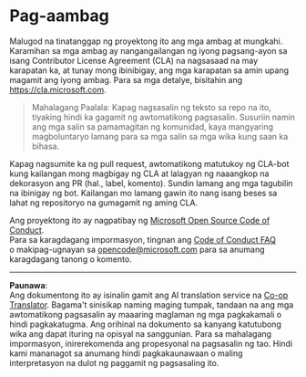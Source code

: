 <!--
CO_OP_TRANSLATOR_METADATA:
{
  "original_hash": "977ec5266dfd78ad1ce2bd8d46fccbda",
  "translation_date": "2025-08-29T12:49:36+00:00",
  "source_file": "CONTRIBUTING.md",
  "language_code": "tl"
}
-->
# Pag-aambag

Malugod na tinatanggap ng proyektong ito ang mga ambag at mungkahi. Karamihan sa mga ambag ay nangangailangan ng iyong pagsang-ayon sa isang Contributor License Agreement (CLA) na nagsasaad na may karapatan ka, at tunay mong ibinibigay, ang mga karapatan sa amin upang magamit ang iyong ambag. Para sa mga detalye, bisitahin ang https://cla.microsoft.com.

> Mahalagang Paalala: Kapag nagsasalin ng teksto sa repo na ito, tiyaking hindi ka gagamit ng awtomatikong pagsasalin. Susuriin namin ang mga salin sa pamamagitan ng komunidad, kaya mangyaring magboluntaryo lamang para sa mga salin sa mga wika kung saan ka bihasa.

Kapag nagsumite ka ng pull request, awtomatikong matutukoy ng CLA-bot kung kailangan mong magbigay ng CLA at lalagyan ng naaangkop na dekorasyon ang PR (hal., label, komento). Sundin lamang ang mga tagubilin na ibinigay ng bot. Kailangan mo lamang gawin ito nang isang beses sa lahat ng repositoryo na gumagamit ng aming CLA.

Ang proyektong ito ay nagpatibay ng [Microsoft Open Source Code of Conduct](https://opensource.microsoft.com/codeofconduct/).  
Para sa karagdagang impormasyon, tingnan ang [Code of Conduct FAQ](https://opensource.microsoft.com/codeofconduct/faq/)  
o makipag-ugnayan sa [opencode@microsoft.com](mailto:opencode@microsoft.com) para sa anumang karagdagang tanong o komento.

---

**Paunawa**:  
Ang dokumentong ito ay isinalin gamit ang AI translation service na [Co-op Translator](https://github.com/Azure/co-op-translator). Bagama't sinisikap naming maging tumpak, tandaan na ang mga awtomatikong pagsasalin ay maaaring maglaman ng mga pagkakamali o hindi pagkakatugma. Ang orihinal na dokumento sa kanyang katutubong wika ang dapat ituring na opisyal na sanggunian. Para sa mahalagang impormasyon, inirerekomenda ang propesyonal na pagsasalin ng tao. Hindi kami mananagot sa anumang hindi pagkakaunawaan o maling interpretasyon na dulot ng paggamit ng pagsasaling ito.